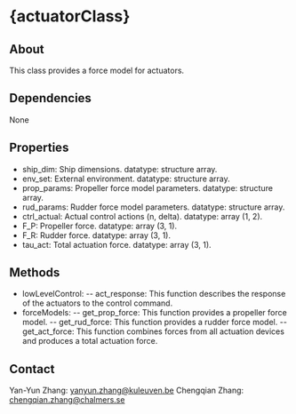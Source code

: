 # {actuatorClass}

## About

This class provides a force model for actuators.

## Dependencies

None

## Properties

- ship_dim: Ship dimensions. datatype: structure array.
- env_set: External environment. datatype: structure array.
- prop_params: Propeller force model parameters. datatype: structure array.
- rud_params: Rudder force model parameters. datatype: structure array.
- ctrl_actual: Actual control actions (n, delta). datatype: array (1, 2).
- F_P: Propeller force. datatype: array (3, 1).
- F_R: Rudder force. datatype: array (3, 1).
- tau_act: Total actuation force. datatype: array (3, 1).

## Methods

- lowLevelControl:
       -- act_response: This function describes the response of the actuators to the control command.
- forceModels:
       -- get_prop_force: This function provides a propeller force model.
       -- get_rud_force: This function provides a rudder force model.
       -- get_act_force: This function combines forces from all actuation devices and produces a total actuation force.

## Contact

Yan-Yun Zhang: <yanyun.zhang@kuleuven.be>
Chengqian Zhang: <chengqian.zhang@chalmers.se>
